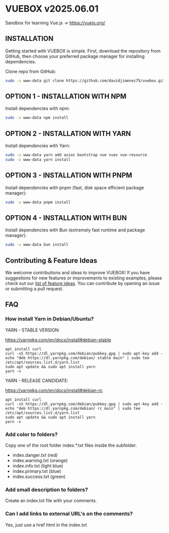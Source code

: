 # VUEBOX v2025.06.01

Sandbox for learning Vue.js -> https://vuejs.org/


## INSTALLATION

Getting started with VUEBOX is simple. First, download the repository from GitHub, then choose your preferred package manager for installing dependencies.

Clone repo from GitHub:

```bash
sudo -u www-data git clone https://github.com/davidjimenez75/vuebox.git
```

## OPTION 1 - INSTALLATION WITH NPM

Install dependencies with npm:

```bash
sudo -u www-data npm install
```

## OPTION 2 - INSTALLATION WITH YARN

Install dependencies with Yarn:

```bash
sudo -u www-data yarn add axios bootstrap vue vuex vue-resource
sudo -u www-data yarn install
```

## OPTION 3 - INSTALLATION WITH PNPM

Install dependencies with pnpm (fast, disk space efficient package manager):

```bash
sudo -u www-data pnpm install
```

## OPTION 4 - INSTALLATION WITH BUN

Install dependencies with Bun (extremely fast runtime and package manager):

```bash
sudo -u www-data bun install
```

## Contributing & Feature Ideas

We welcome contributions and ideas to improve VUEBOX!
If you have suggestions for new features or improvements to existing examples, please check out our [list of feature ideas](./FEATURE_IDEAS.md). You can contribute by opening an issue or submitting a pull request.

## FAQ

### How install Yarn in Debian/Ubuntu?

YARN - STABLE VERSION:

https://yarnpkg.com/en/docs/install#debian-stable

```
apt install curl
curl -sS https://dl.yarnpkg.com/debian/pubkey.gpg | sudo apt-key add -
echo "deb https://dl.yarnpkg.com/debian/ stable main" | sudo tee /etc/apt/sources.list.d/yarn.list
sudo apt update && sudo apt install yarn
yarn -v
```

YARN - RELEASE CANDIDATE:

https://yarnpkg.com/en/docs/install#debian-rc

```
apt install curl
curl -sS https://dl.yarnpkg.com/debian/pubkey.gpg | sudo apt-key add -
echo "deb https://dl.yarnpkg.com/debian/ rc main" | sudo tee /etc/apt/sources.list.d/yarn.list
sudo apt update && sudo apt install yarn
yarn -v
```
### Add color to folders?

Copy one of the root folder index.*.txt files inside the subfolder.

 - index.danger.txt (red)
 - index.warning.txt (orange)
 - index.info.txt (light blue)
 - index.primary.txt (blue)
 - index.success.txt  (green)

### Add small description to folders?

Create an index.txt file with your comments.

### Can I add links to external URL's on the comments?

Yes, just use a href html in the index.txt
```
